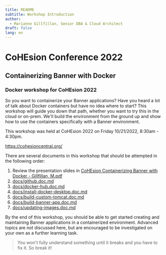 ```yaml
---
title: README
subtitle: Workshop Introduction
author: 
  - Marianne Gillfillan, Senior DBA & Cloud Architect
draft: false
lang: en
---
```

# CoHEsion Conference 2022
## Containerizing Banner with Docker
### Docker workshop for CoHEsion 2022

So you want to containerize your Banner applications? Have you heard a lot of talk about Docker containers but have no idea where to start? This workshop will guide you down that path, whether you want to try this in the cloud or on-prem. We'll build the environment from the ground up and show how to use the containers specifically with a Banner environment.

This workshop was held at CoHEsion 2022 on Friday 10/21/2022, 8:30am - 4:30pm.

https://cohesioncentral.org/

There are several documents in this workshop that should be attempted in the following order:
1. Review the presentation slides in [CoHEsion Containerizing Banner with Docker - Gillfillan, M.pdf](CoHEsion%20Containerizing%20Banner%20with%20Docker%20-%20Gillfillan%2C%20M.pdf)
2. [docs/github.doc.md](docs/github.doc.md)
3. [docs/docker-hub.doc.md](docs/docker-hub.doc.md)
4. [docs/install-docker-desktop.doc.md](docs/install-docker-desktop.doc.md)
5. [docs/build-custom-tomcat.doc.md](docs/build-custom-tomcat.doc.md)
6. [docs/build-banner-app.doc.md](docs/build-banner-app.doc.md)
7. [docs/updating-images.doc.md](docs/updating-images.doc.md)

By the end of this workshop, you should be able to get started creating and maintaining Banner applications in a containerized environment. Advanced topics are not discussed here, but are encouraged to be investigated on your own as a further learning task.

> You won't fully understand something until it breaks and you have to fix it. So break it!
